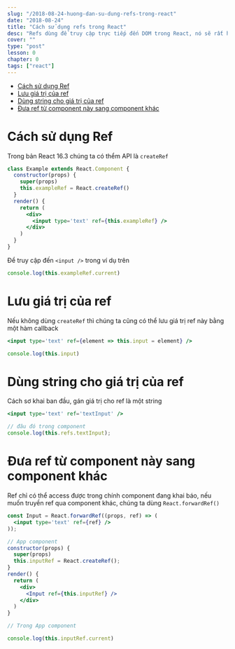 ```yaml
---
slug: "/2018-08-24-huong-dan-su-dung-refs-trong-react"
date: "2018-08-24"
title: "Cách sử dụng refs trong React"
desc: "Refs dùng để truy cập trực tiếp đến DOM trong React, nó sẽ rất hữu dụng ví dụ trong trường hợp chúng ta muốn thay đổi value của input mà ko muốn ử dụng props hoặc re-render lại toàn bộ component"
cover: ""
type: "post"
lesson: 0
chapter: 0
tags: ["react"]
---
```


<!-- TOC -->

- [Cách sử dụng Ref](#cách-sử-dụng-ref)
- [Lưu giá trị của ref](#lưu-giá-trị-của-ref)
- [Dùng string cho giá trị của ref](#dùng-string-cho-giá-trị-của-ref)
- [Đưa ref từ component này sang component khác](#đưa-ref-từ-component-này-sang-component-khác)

<!-- /TOC -->

# Cách sử dụng Ref

Trong bản React 16.3 chúng ta có thểm API là `createRef`

```jsx
class Example extends React.Component {
  constructor(props) {
    super(props)
    this.exampleRef = React.createRef()
  }
  render() {
    return (
      <div>
        <input type='text' ref={this.exampleRef} />
      </div>
    )
  }
}
```

Để truy cập đến `<input />` trong ví dụ trên

```jsx
console.log(this.exampleRef.current)
```

# Lưu giá trị của ref

Nếu không dùng `createRef` thì chúng ta cũng có thể lưu giá trị ref này bằng một hàm callback

```jsx
<input type='text' ref={element => this.input = element} />

console.log(this.input)
```

# Dùng string cho giá trị của ref

Cách sơ khai ban đầu, gán giá trị cho ref là một string

```jsx
<input type='text' ref='textInput' />

// đâu đó trong component
console.log(this.refs.textInput);
```

# Đưa ref từ component này sang component khác

Ref chỉ có thể access được trong chính component đang khai báo, nếu muốn truyền ref qua component khác, chúng ta dùng `React.forwardRef()`

```jsx
const Input = React.forwardRef((props, ref) => (
  <input type='text' ref={ref} />
));

// App component
constructor(props) {
  super(props)
  this.inputRef = React.createRef();
}
render() {
  return (
    <div>
      <Input ref={this.inputRef} />
    </div>
  )
}

// Trong App component

console.log(this.inputRef.current)
```